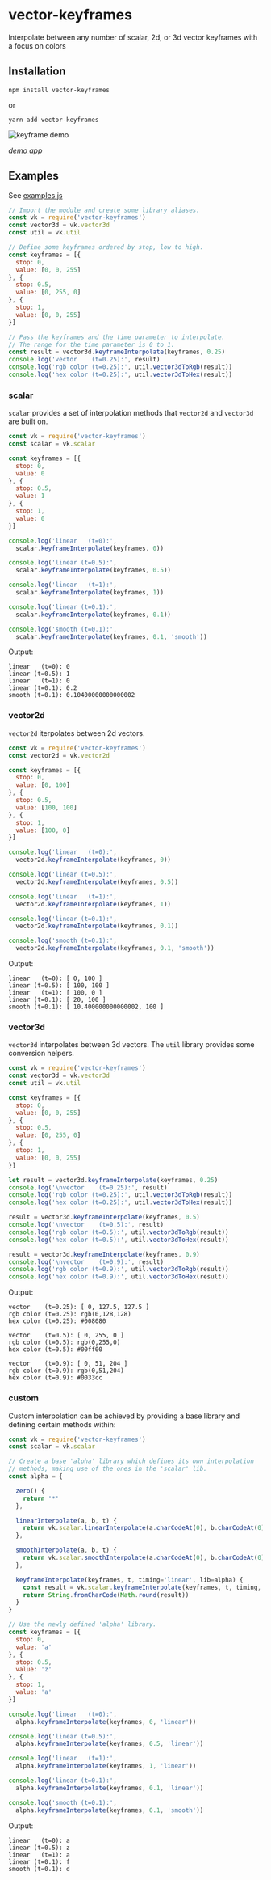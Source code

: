 [demo]: https://raw.githubusercontent.com/jabney/vector-keyframes/master/meta/demo.gif

# vector-keyframes
Interpolate between any number of scalar, 2d, or 3d vector keyframes with a focus on colors

## Installation

    npm install vector-keyframes

or

    yarn add vector-keyframes

![keyframe demo][demo]

*[demo app](https://jabney.github.io/vector-keyframes-demo/dist/index.html)*

## Examples
See [examples.js](https://github.com/jabney/vector-keyframes/blob/master/src/example.js)

```javascript
// Import the module and create some library aliases.
const vk = require('vector-keyframes')
const vector3d = vk.vector3d
const util = vk.util

// Define some keyframes ordered by stop, low to high.
const keyframes = [{
  stop: 0,
  value: [0, 0, 255]
}, {
  stop: 0.5,
  value: [0, 255, 0]
}, {
  stop: 1,
  value: [0, 0, 255]
}]

// Pass the keyframes and the time parameter to interpolate.
// The range for the time parameter is 0 to 1.
const result = vector3d.keyframeInterpolate(keyframes, 0.25)
console.log('vector    (t=0.25):', result)
console.log('rgb color (t=0.25):', util.vector3dToRgb(result))
console.log('hex color (t=0.25):', util.vector3dToHex(result))
```

### scalar
`scalar` provides a set of interpolation methods that `vector2d` and `vector3d` are built on.

```javascript
const vk = require('vector-keyframes')
const scalar = vk.scalar

const keyframes = [{
  stop: 0,
  value: 0
}, {
  stop: 0.5,
  value: 1
}, {
  stop: 1,
  value: 0
}]

console.log('linear   (t=0):',
  scalar.keyframeInterpolate(keyframes, 0))

console.log('linear (t=0.5):',
  scalar.keyframeInterpolate(keyframes, 0.5))

console.log('linear   (t=1):',
  scalar.keyframeInterpolate(keyframes, 1))

console.log('linear (t=0.1):',
  scalar.keyframeInterpolate(keyframes, 0.1))

console.log('smooth (t=0.1):',
  scalar.keyframeInterpolate(keyframes, 0.1, 'smooth'))
```

Output:

```
linear   (t=0): 0
linear (t=0.5): 1
linear   (t=1): 0
linear (t=0.1): 0.2
smooth (t=0.1): 0.10400000000000002
```

### vector2d
`vector2d` iterpolates between 2d vectors.

```javascript
const vk = require('vector-keyframes')
const vector2d = vk.vector2d

const keyframes = [{
  stop: 0,
  value: [0, 100]
}, {
  stop: 0.5,
  value: [100, 100]
}, {
  stop: 1,
  value: [100, 0]
}]

console.log('linear   (t=0):',
  vector2d.keyframeInterpolate(keyframes, 0))

console.log('linear (t=0.5):',
  vector2d.keyframeInterpolate(keyframes, 0.5))

console.log('linear   (t=1):',
  vector2d.keyframeInterpolate(keyframes, 1))

console.log('linear (t=0.1):',
  vector2d.keyframeInterpolate(keyframes, 0.1))

console.log('smooth (t=0.1):',
  vector2d.keyframeInterpolate(keyframes, 0.1, 'smooth'))
```

Output:

```
linear   (t=0): [ 0, 100 ]
linear (t=0.5): [ 100, 100 ]
linear   (t=1): [ 100, 0 ]
linear (t=0.1): [ 20, 100 ]
smooth (t=0.1): [ 10.400000000000002, 100 ]
```

### vector3d
`vector3d` interpolates between 3d vectors. The `util` library provides some conversion helpers.

```javascript
const vk = require('vector-keyframes')
const vector3d = vk.vector3d
const util = vk.util

const keyframes = [{
  stop: 0,
  value: [0, 0, 255]
}, {
  stop: 0.5,
  value: [0, 255, 0]
}, {
  stop: 1,
  value: [0, 0, 255]
}]

let result = vector3d.keyframeInterpolate(keyframes, 0.25)
console.log('\nvector    (t=0.25):', result)
console.log('rgb color (t=0.25):', util.vector3dToRgb(result))
console.log('hex color (t=0.25):', util.vector3dToHex(result))

result = vector3d.keyframeInterpolate(keyframes, 0.5)
console.log('\nvector    (t=0.5):', result)
console.log('rgb color (t=0.5):', util.vector3dToRgb(result))
console.log('hex color (t=0.5):', util.vector3dToHex(result))

result = vector3d.keyframeInterpolate(keyframes, 0.9)
console.log('\nvector    (t=0.9):', result)
console.log('rgb color (t=0.9):', util.vector3dToRgb(result))
console.log('hex color (t=0.9):', util.vector3dToHex(result))
```

Output:

```
vector    (t=0.25): [ 0, 127.5, 127.5 ]
rgb color (t=0.25): rgb(0,128,128)
hex color (t=0.25): #008080

vector    (t=0.5): [ 0, 255, 0 ]
rgb color (t=0.5): rgb(0,255,0)
hex color (t=0.5): #00ff00

vector    (t=0.9): [ 0, 51, 204 ]
rgb color (t=0.9): rgb(0,51,204)
hex color (t=0.9): #0033cc
```

### custom
Custom interpolation can be achieved by providing a base library and defining
certain methods within:

```javascript
const vk = require('vector-keyframes')
const scalar = vk.scalar

// Create a base 'alpha' library which defines its own interpolation
// methods, making use of the ones in the 'scalar' lib.
const alpha = {

  zero() {
    return '*'
  },

  linearInterpolate(a, b, t) {
    return vk.scalar.linearInterpolate(a.charCodeAt(0), b.charCodeAt(0), t)
  },

  smoothInterpolate(a, b, t) {
    return vk.scalar.smoothInterpolate(a.charCodeAt(0), b.charCodeAt(0), t)
  },

  keyframeInterpolate(keyframes, t, timing='linear', lib=alpha) {
    const result = vk.scalar.keyframeInterpolate(keyframes, t, timing, lib)
    return String.fromCharCode(Math.round(result))
  }
}

// Use the newly defined 'alpha' library.
const keyframes = [{
  stop: 0,
  value: 'a'
}, {
  stop: 0.5,
  value: 'z'
}, {
  stop: 1,
  value: 'a'
}]

console.log('linear   (t=0):',
  alpha.keyframeInterpolate(keyframes, 0, 'linear'))

console.log('linear (t=0.5):',
  alpha.keyframeInterpolate(keyframes, 0.5, 'linear'))

console.log('linear   (t=1):',
  alpha.keyframeInterpolate(keyframes, 1, 'linear'))

console.log('linear (t=0.1):',
  alpha.keyframeInterpolate(keyframes, 0.1, 'linear'))

console.log('smooth (t=0.1):',
  alpha.keyframeInterpolate(keyframes, 0.1, 'smooth'))
```

Output:

```
linear   (t=0): a
linear (t=0.5): z
linear   (t=1): a
linear (t=0.1): f
smooth (t=0.1): d
```

